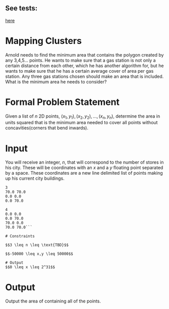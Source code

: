 ## See tests:

[here](solutions/README.md)


# Mapping Clusters

Arnold needs to find the minimum area that contains the polygon created by any
3,4,5... points.  He wants to make sure that a gas station is not only a certain
distance from each other, which he has another algorithm for, but he wants to
make sure that he has a certain average cover of area per gas station. Any three
gas stations chosen should make an area that is included. What is the minimum
area he needs to consider?

# Formal Problem Statement

Given a list of $n$ 2D points, $(x_1, y_1), (x_2, y_2), \dots, (x_n, y_n)$,
determine the area in units squared that is the minimum area needed to cover all
points without concavities(corners that bend inwards).

# Input

You will receive an integer, $n$, that will correspond to the number of stores
in his city. These will be coordinates with an $x$ and a $y$ floating point
separated by a space. These coordinates are a new line delimited list of points
making up his current city buildings.

```
3
70.0 70.0
0.0 0.0
0.0 70.0
```

```
4
0.0 0.0
0.0 70.0
70.0 0.0
70.0 70.0```

# Constraints

$$3 \leq n \leq \text{TBD}$$

$$-50000 \leq x,y \leq 50000$$

# Output
$$0 \leq x \leq 2^31$$

```

# Output

Output the area of containing all of the points.
